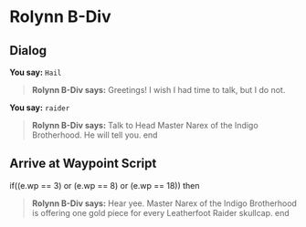 # Rolynn B-Div
## Dialog

**You say:** `Hail`



>**Rolynn B-Div says:** Greetings! I wish I had time to talk, but I do not.

**You say:** `raider`



>**Rolynn B-Div says:** Talk to Head Master Narex of the Indigo Brotherhood. He will tell you.
end

## Arrive at Waypoint Script

if((e.wp == 3) or (e.wp == 8) or (e.wp == 18)) then


>**Rolynn B-Div says:** Hear yee. Master Narex of the Indigo Brotherhood is offering one gold piece for every Leatherfoot Raider skullcap.
end





